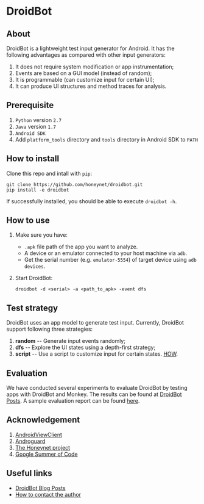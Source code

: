 # DroidBot

## About
DroidBot is a lightweight test input generator for Android.
It has the following advantages as compared with other input generators:

1. It does not require system modification or app instrumentation;
2. Events are based on a GUI model (instead of random);
3. It is programmable (can customize input for certain UI);
4. It can produce UI structures and method traces for analysis.

## Prerequisite

1. `Python` version `2.7`
2. `Java` version `1.7`
3. `Android SDK`
4. Add `platform_tools` directory and `tools` directory in Android SDK to `PATH`

## How to install

Clone this repo and intall with `pip`:

```shell
git clone https://github.com/honeynet/droidbot.git
pip install -e droidbot
```

If successfully installed, you should be able to execute `droidbot -h`.

## How to use

1. Make sure you have:

    + `.apk` file path of the app you want to analyze.
    + A device or an emulator connected to your host machine via `adb`.
    + Get the serial number (e.g. `emulator-5554`) of target device using `adb devices`.

2. Start DroidBot:

    ```
    droidbot -d <serial> -a <path_to_apk> -event dfs
    ```

## Test strategy

DroidBot uses an app model to generate test input.
Currently, DroidBot support following three strategies:

1. **random** -- Generate input events randomly;
2. **dfs** -- Explore the UI states using a depth-first strategy;
3. **script** -- Use a script to customize input for certain states. [HOW](http://honeynet.github.io/droidbot/2016/08/19/DroidBot_Script.html).

## Evaluation

We have conducted several experiments to evaluate DroidBot by testing apps with DroidBot and Monkey.
The results can be found at [DroidBot Posts](http://honeynet.github.io/droidbot/).
A sample evaluation report can be found [here](http://honeynet.github.io/droidbot/2015/07/30/Evaluation_Report_2015-07-30_1501.html).

## Acknowledgement

1. [AndroidViewClient](https://github.com/dtmilano/AndroidViewClient)
2. [Androguard](http://code.google.com/p/androguard/)
3. [The Honeynet project](https://www.honeynet.org/)
4. [Google Summer of Code](https://summerofcode.withgoogle.com/)

## Useful links

- [DroidBot Blog Posts](http://honeynet.github.io/droidbot/)
- [How to contact the author](http://ylimit.github.io)